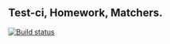 ## **Test-ci, Homework, Matchers.**

[![Build status](https://ci.appveyor.com/api/projects/status/v60hn1xldt2ffjkx/branch/master?svg=true)](https://ci.appveyor.com/project/DenViRus/ajs-test-ci-matchers/branch/master)
